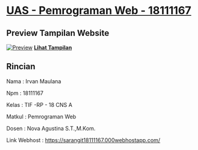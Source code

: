 # [UAS - Pemrograman Web - 18111167 ](https://sarangit18111167.000webhostapp.com/)

## Preview Tampilan Website

[![Preview](https://i.imgur.com/4im9mTE.png)](https://sarangit18111167.000webhostapp.com/)
**[Lihat Tampilan](https://sarangit18111167.000webhostapp.com/)**

## Rincian

Nama      : Irvan Maulana

Npm       : 18111167

Kelas     : TIF -RP - 18 CNS A

Matkul    : Pemrograman Web

Dosen     : Nova Agustina S.T.,M.Kom.

Link Webhost : https://sarangit18111167.000webhostapp.com/
